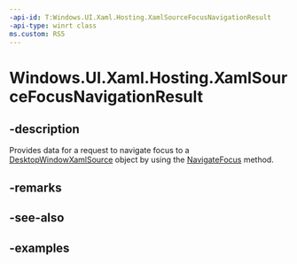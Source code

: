 ```yaml
---
-api-id: T:Windows.UI.Xaml.Hosting.XamlSourceFocusNavigationResult
-api-type: winrt class
ms.custom: RS5
---
```


<!-- Class syntax.
public class XamlSourceFocusNavigationResult
-->

# Windows.UI.Xaml.Hosting.XamlSourceFocusNavigationResult

## -description
Provides data for a request to navigate focus to a [DesktopWindowXamlSource](desktopwindowxamlsource.md) object by using the [NavigateFocus](desktopwindowxamlsource_navigatefocus_659659671.md) method.


## -remarks

## -see-also

## -examples
